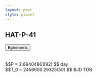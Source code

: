 ```yaml
---
layout: post
style: planet
---
```

<script src="../js/planets.js"></script>

## HAT-P-41

<!-- Tab links -->
<div class="tab">
<button class="tablinks" onclick="openCity(event, 'Ephemeris')">Ephemeris</button>
</div>

<!-- Tab content -->
<div id="Ephemeris" class="tabcontent" markdown="1">
<br/><br/>
$$P = 2.69404861(92) $$ day <br/>
$$T_0 = 2456600.29325(50) $$ BJD TDB
<br/><br/>
<br/><br/>
</div>



